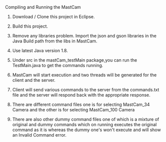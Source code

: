 Compiling and Running the MastCam

1) Download / Clone this project in Eclipse.

2) Build this project.

3) Remove any libraries problem. Import the json and gson libraries in the Java Build path from the libs in MastCam.

4) Use latest Java version 1.8.

5) Under src in the mastCam_testMain package,you can run the TestMain.java to get the commands running.

6) MastCam will start execution and two threads will be generated for the client and the server.

7) Client will send various commands to the server from the commands.txt file and the server will respond back with the            appropriate response.

8) There are different command files one is for selecting MastCam_34 Camera and the other is for selecting MastCam_100 Camera

9) There are also other dummy command files one of which is a mixture of original and dummy commands which on running executes     the original command as it is whereas the dummy one's won't execute and will show an Invalid Command error.

